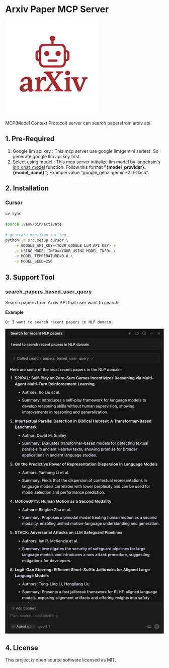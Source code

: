 # Arxiv Paper MCP Server
<img src="resource/arxiv_mcp_mcp.png" width="300" height="300">

MCP(Model Context Protocol) server can search papersfrom arxiv api.

## 1. Pre-Required
1. Google llm api key : This mcp server use google llm(gemini series). So generate google llm api key first.
2. Select using model : This mcp server initialize llm model by langchain's [init_chat_model](https://python.langchain.com/api_reference/langchain/chat_models/langchain.chat_models.base.init_chat_model.html) function. Follow this format **"{model_provider}:{model_name}"**; Example value "google_genai:gemini-2.0-flash".

## 2. Installation
### Cursor
```sh
uv sync

source .venv/bin/activate

# generate mcp.json setting
python -m src.setup.cursor \
    -e GOOGLE_API_KEY=<YOUR GOOGLE LLM API KEY> \
    -e USING_MODEL_INFO=<YOUR USING MODEL INFO> \
    -e MODEL_TEMPERATURE=0.0 \
    -e MODEL_SEED=256
```

## 3. Support Tool
### search_papers_based_user_query
Search papers from Arxiv API that user want to search.

**Example**
```
Q: I want to search recent papers in NLP domain.
```
<img src="./resource/search_papers_based_user_query_tool_example.png">

## 4. License
This project is open source software licensed as MIT.
